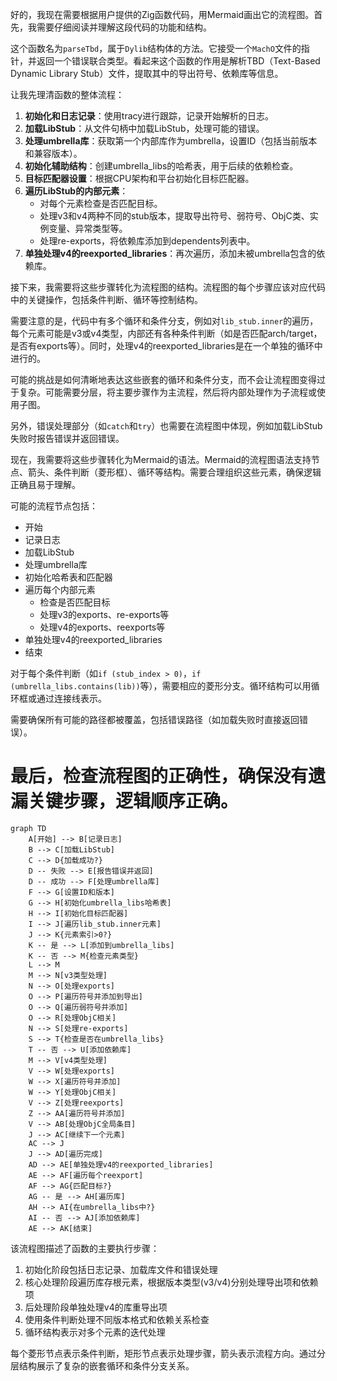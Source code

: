 好的，我现在需要根据用户提供的Zig函数代码，用Mermaid画出它的流程图。首先，我需要仔细阅读并理解这段代码的功能和结构。

这个函数名为`parseTbd`，属于`Dylib`结构体的方法。它接受一个`MachO`文件的指针，并返回一个错误联合类型。看起来这个函数的作用是解析TBD（Text-Based Dynamic Library Stub）文件，提取其中的导出符号、依赖库等信息。

让我先理清函数的整体流程：

1. **初始化和日志记录**：使用tracy进行跟踪，记录开始解析的日志。
2. **加载LibStub**：从文件句柄中加载LibStub，处理可能的错误。
3. **处理umbrella库**：获取第一个内部库作为umbrella，设置ID（包括当前版本和兼容版本）。
4. **初始化辅助结构**：创建umbrella_libs的哈希表，用于后续的依赖检查。
5. **目标匹配器设置**：根据CPU架构和平台初始化目标匹配器。
6. **遍历LibStub的内部元素**：
   - 对每个元素检查是否匹配目标。
   - 处理v3和v4两种不同的stub版本，提取导出符号、弱符号、ObjC类、实例变量、异常类型等。
   - 处理re-exports，将依赖库添加到dependents列表中。
7. **单独处理v4的reexported_libraries**：再次遍历，添加未被umbrella包含的依赖库。

接下来，我需要将这些步骤转化为流程图的结构。流程图的每个步骤应该对应代码中的关键操作，包括条件判断、循环等控制结构。

需要注意的是，代码中有多个循环和条件分支，例如对`lib_stub.inner`的遍历，每个元素可能是v3或v4类型，内部还有各种条件判断（如是否匹配arch/target，是否有exports等）。同时，处理v4的reexported_libraries是在一个单独的循环中进行的。

可能的挑战是如何清晰地表达这些嵌套的循环和条件分支，而不会让流程图变得过于复杂。可能需要分层，将主要步骤作为主流程，然后将内部处理作为子流程或使用子图。

另外，错误处理部分（如`catch`和`try`）也需要在流程图中体现，例如加载LibStub失败时报告错误并返回错误。

现在，我需要将这些步骤转化为Mermaid的语法。Mermaid的流程图语法支持节点、箭头、条件判断（菱形框）、循环等结构。需要合理组织这些元素，确保逻辑正确且易于理解。

可能的流程节点包括：

- 开始
- 记录日志
- 加载LibStub
- 处理umbrella库
- 初始化哈希表和匹配器
- 遍历每个内部元素
  - 检查是否匹配目标
  - 处理v3的exports、re-exports等
  - 处理v4的exports、reexports等
- 单独处理v4的reexported_libraries
- 结束

对于每个条件判断（如`if (stub_index > 0)`，`if (umbrella_libs.contains(lib))`等），需要相应的菱形分支。循环结构可以用循环框或通过连接线表示。

需要确保所有可能的路径都被覆盖，包括错误路径（如加载失败时直接返回错误）。

最后，检查流程图的正确性，确保没有遗漏关键步骤，逻辑顺序正确。
================================================
```mermaid
graph TD
    A[开始] --> B[记录日志]
    B --> C[加载LibStub]
    C --> D{加载成功?}
    D -- 失败 --> E[报告错误并返回]
    D -- 成功 --> F[处理umbrella库]
    F --> G[设置ID和版本]
    G --> H[初始化umbrella_libs哈希表]
    H --> I[初始化目标匹配器]
    I --> J[遍历lib_stub.inner元素]
    J --> K{元素索引>0?}
    K -- 是 --> L[添加到umbrella_libs]
    K -- 否 --> M{检查元素类型}
    L --> M
    M --> N[v3类型处理]
    N --> O[处理exports]
    O --> P[遍历符号并添加到导出]
    O --> Q[遍历弱符号并添加]
    O --> R[处理ObjC相关]
    N --> S[处理re-exports]
    S --> T{检查是否在umbrella_libs}
    T -- 否 --> U[添加依赖库]
    M --> V[v4类型处理]
    V --> W[处理exports]
    W --> X[遍历符号并添加]
    W --> Y[处理ObjC相关]
    V --> Z[处理reexports]
    Z --> AA[遍历符号并添加]
    V --> AB[处理ObjC全局条目]
    J --> AC[继续下一个元素]
    AC --> J
    J --> AD[遍历完成]
    AD --> AE[单独处理v4的reexported_libraries]
    AE --> AF[遍历每个reexport]
    AF --> AG{匹配目标?}
    AG -- 是 --> AH[遍历库]
    AH --> AI{在umbrella_libs中?}
    AI -- 否 --> AJ[添加依赖库]
    AE --> AK[结束]
``` 

该流程图描述了函数的主要执行步骤：
1. 初始化阶段包括日志记录、加载库文件和错误处理
2. 核心处理阶段遍历库存根元素，根据版本类型(v3/v4)分别处理导出项和依赖项
3. 后处理阶段单独处理v4的库重导出项
4. 使用条件判断处理不同版本格式和依赖关系检查
5. 循环结构表示对多个元素的迭代处理

每个菱形节点表示条件判断，矩形节点表示处理步骤，箭头表示流程方向。通过分层结构展示了复杂的嵌套循环和条件分支关系。